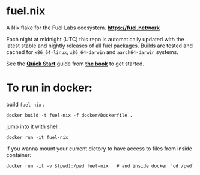 # fuel.nix

A Nix flake for the Fuel Labs ecosystem. **https://fuel.network**

Each night at midnight (UTC) this repo is automatically updated with the latest
stable and nightly releases of all fuel packages. Builds are tested and cached
for `x86_64-linux`, `x86_64-darwin` and `aarch64-darwin` systems.

See the [**Quick Start**][fuel-nix-quick-start] guide from
[**the book**][fuel-nix-book] to get started.

# To run in docker:

build `fuel-nix` :

```
docker build -t fuel-nix -f docker/Dockerfile .
```

jump into it with shell:

```
docker run -it fuel-nix
```

if you wanna mount your current dictory to have access to files from inside container:

```
docker run -it -v $(pwd):/pwd fuel-nix   # and inside docker `cd /pwd`
```

[fuel-nix-book]: https://nix.fuel.network
[fuel-nix-quick-start]: https://nix.fuel.network/quick-start
